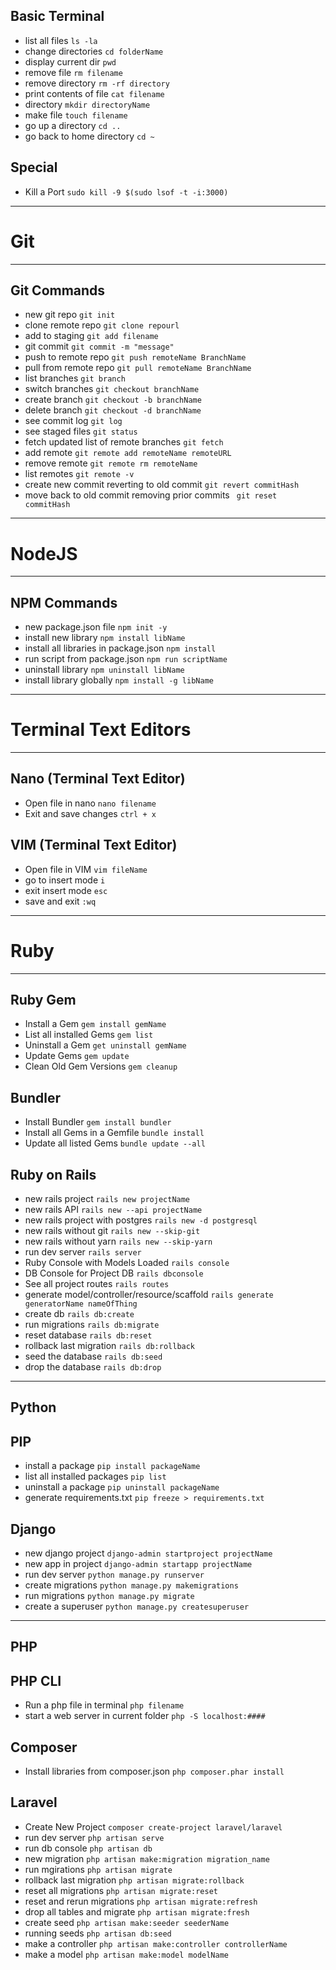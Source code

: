 ## Basic Terminal

- list all files `ls -la`
- change directories `cd folderName`
- display current dir `pwd`
- remove file `rm filename`
- remove directory `rm -rf directory`
- print contents of file `cat filename`
- directory `mkdir directoryName`
- make file `touch filename`
- go up a directory `cd ..`
- go back to home directory `cd ~`

## Special
- Kill a Port `sudo kill -9 $(sudo lsof -t -i:3000)`

---
# Git
---

## Git Commands
- new git repo `git init`
- clone remote repo `git clone repourl`
- add to staging `git add filename`
- git commit `git commit -m "message"`
- push to remote repo `git push remoteName BranchName`
- pull from remote repo `git pull remoteName BranchName`
- list branches `git branch`
- switch branches `git checkout branchName`
- create branch `git checkout -b branchName`
- delete branch `git checkout -d branchName`
- see commit log `git log`
- see staged files `git status`
- fetch updated list of remote branches `git fetch`
- add remote `git remote add remoteName remoteURL`
- remove remote `git remote rm remoteName`
- list remotes `git remote -v`
- create new commit reverting to old commit `git revert commitHash`
- move back to old commit removing prior commits ` git reset commitHash`

---
# NodeJS
---
## NPM Commands
- new package.json file `npm init -y`
- install new library `npm install libName`
- install all libraries in package.json `npm install`
- run script from package.json `npm run scriptName`
- uninstall library `npm uninstall libName`
- install library globally `npm install -g libName`

---
# Terminal Text Editors
---
## Nano (Terminal Text Editor)
- Open file in nano `nano filename`
- Exit and save changes `ctrl + x`

## VIM (Terminal Text Editor)
- Open file in VIM `vim fileName`
- go to insert mode `i`
- exit insert mode `esc`
- save and exit `:wq`

---
# Ruby
---
## Ruby Gem
- Install a Gem `gem install gemName`
- List all installed Gems `gem list`
- Uninstall a Gem `get uninstall gemName`
- Update Gems `gem update`
- Clean Old Gem Versions `gem cleanup`

## Bundler
- Install Bundler `gem install bundler`
- Install all Gems in a Gemfile `bundle install`
- Update all listed Gems `bundle update --all`

## Ruby on Rails
- new rails project `rails new projectName`
- new rails API `rails new --api projectName`
- new rails project with postgres `rails new -d postgresql`
- new rails without git `rails new --skip-git`
- new rails without yarn `rails new --skip-yarn`
- run dev server `rails server`
- Ruby Console with Models Loaded `rails console`
- DB Console for Project DB `rails dbconsole`
- See all project routes `rails routes`
- generate model/controller/resource/scaffold `rails generate generatorName nameOfThing`
- create db `rails db:create`
- run migrations `rails db:migrate`
- reset database `rails db:reset`
- rollback last migration `rails db:rollback`
- seed the database `rails db:seed`
- drop the database `rails db:drop`

---
Python
---
## PIP
- install a package `pip install packageName`
- list all installed packages `pip list`
- uninstall a package `pip uninstall packageName`
- generate requirements.txt `pip freeze > requirements.txt`

## Django
- new django project `django-admin startproject projectName`
- new app in project `django-admin startapp projectName`
- run dev server `python manage.py runserver`
- create migrations `python manage.py makemigrations`
- run migrations `python manage.py migrate`
- create a superuser `python manage.py createsuperuser`

---
PHP
---

## PHP CLI
- Run a php file in terminal `php filename`
- start a web server in current folder `php -S localhost:####`

## Composer
- Install libraries from composer.json `php composer.phar install`

## Laravel
- Create New Project `composer create-project laravel/laravel`
- run dev server `php artisan serve`
- run db console `php artisan db`
- new migration `php artisan make:migration migration_name`
- run mgirations `php artisan migrate`
- rollback last migration `php artisan migrate:rollback`
- reset all migrations `php artisan migrate:reset`
- reset and rerun migrations `php artisan migrate:refresh`
- drop all tables and migrate `php artisan migrate:fresh`
- create seed `php artisan make:seeder seederName`
- running seeds `php artisan db:seed`
- make a controller `php artisan make:controller controllerName`
- make a model `php artisan make:model modelName`
